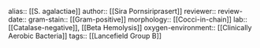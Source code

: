 alias:: [[S. agalactiae]]
author:: [[Sira Pornsiriprasert]] 
reviewer::
review-date::
gram-stain:: [[Gram-positive]] 
morphology:: [[Cocci-in-chain]] 
lab:: [[Catalase-negative]], [[Beta Hemolysis]]
oxygen-environment:: [[Clinically Aerobic Bacteria]]
tags:: [[Lancefield Group B]]
